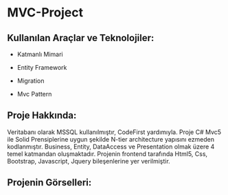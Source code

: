 # MVC-Project
## Kullanılan Araçlar ve Teknolojiler:

- Katmanlı Mimari
  
-  Entity Framework
  
-  Migration
  
-  Mvc Pattern

## Proje Hakkında:
Veritabanı olarak MSSQL kullanılmıştır, CodeFirst yardımıyla. Proje C# Mvc5 ile Solid Prensiplerine uygun şekilde N-tier architecture yapısını ezmeden kodlanmıştır. Business, Entity, DataAccess ve Presentation olmak üzere 4 temel katmandan oluşmaktadır. Projenin frontend tarafında Html5, Css, Bootstrap, Javascript, Jquery bileşenlerine yer verilmiştir. 

## Projenin Görselleri:
